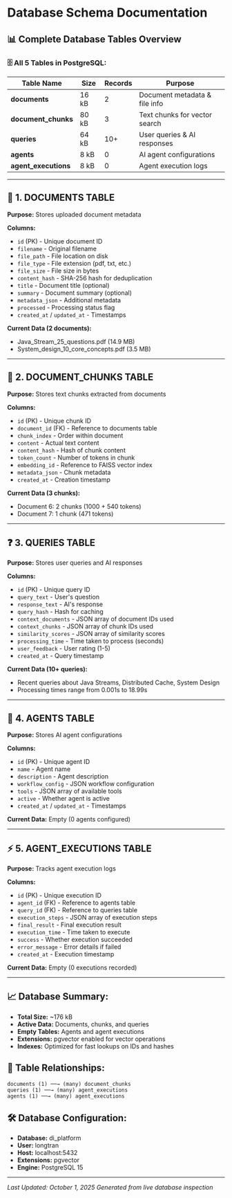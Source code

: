 # Database Schema Documentation

## 📊 Complete Database Tables Overview

### 🗄️ **All 5 Tables in PostgreSQL:**

| Table Name | Size | Records | Purpose |
|------------|------|---------|---------|
| **documents** | 16 kB | 2 | Document metadata & file info |
| **document_chunks** | 80 kB | 3 | Text chunks for vector search |
| **queries** | 64 kB | 10+ | User queries & AI responses |
| **agents** | 8 kB | 0 | AI agent configurations |
| **agent_executions** | 8 kB | 0 | Agent execution logs |

---

## 📄 **1. DOCUMENTS TABLE**
**Purpose:** Stores uploaded document metadata

**Columns:**
- `id` (PK) - Unique document ID
- `filename` - Original filename
- `file_path` - File location on disk
- `file_type` - File extension (pdf, txt, etc.)
- `file_size` - File size in bytes
- `content_hash` - SHA-256 hash for deduplication
- `title` - Document title (optional)
- `summary` - Document summary (optional)
- `metadata_json` - Additional metadata
- `processed` - Processing status flag
- `created_at` / `updated_at` - Timestamps

**Current Data (2 documents):**
- Java_Stream_25_questions.pdf (14.9 MB)
- System_design_10_core_concepts.pdf (3.5 MB)

---

## 🧩 **2. DOCUMENT_CHUNKS TABLE**
**Purpose:** Stores text chunks extracted from documents

**Columns:**
- `id` (PK) - Unique chunk ID
- `document_id` (FK) - Reference to documents table
- `chunk_index` - Order within document
- `content` - Actual text content
- `content_hash` - Hash of chunk content
- `token_count` - Number of tokens in chunk
- `embedding_id` - Reference to FAISS vector index
- `metadata_json` - Chunk metadata
- `created_at` - Creation timestamp

**Current Data (3 chunks):**
- Document 6: 2 chunks (1000 + 540 tokens)
- Document 7: 1 chunk (471 tokens)

---

## ❓ **3. QUERIES TABLE**
**Purpose:** Stores user queries and AI responses

**Columns:**
- `id` (PK) - Unique query ID
- `query_text` - User's question
- `response_text` - AI's response
- `query_hash` - Hash for caching
- `context_documents` - JSON array of document IDs used
- `context_chunks` - JSON array of chunk IDs used
- `similarity_scores` - JSON array of similarity scores
- `processing_time` - Time taken to process (seconds)
- `user_feedback` - User rating (1-5)
- `created_at` - Query timestamp

**Current Data (10+ queries):**
- Recent queries about Java Streams, Distributed Cache, System Design
- Processing times range from 0.001s to 18.99s

---

## 🤖 **4. AGENTS TABLE**
**Purpose:** Stores AI agent configurations

**Columns:**
- `id` (PK) - Unique agent ID
- `name` - Agent name
- `description` - Agent description
- `workflow_config` - JSON workflow configuration
- `tools` - JSON array of available tools
- `active` - Whether agent is active
- `created_at` / `updated_at` - Timestamps

**Current Data:** Empty (0 agents configured)

---

## ⚡ **5. AGENT_EXECUTIONS TABLE**
**Purpose:** Tracks agent execution logs

**Columns:**
- `id` (PK) - Unique execution ID
- `agent_id` (FK) - Reference to agents table
- `query_id` (FK) - Reference to queries table
- `execution_steps` - JSON array of execution steps
- `final_result` - Final execution result
- `execution_time` - Time taken to execute
- `success` - Whether execution succeeded
- `error_message` - Error details if failed
- `created_at` - Execution timestamp

**Current Data:** Empty (0 executions recorded)

---

## 📈 **Database Summary:**
- **Total Size:** ~176 kB
- **Active Data:** Documents, chunks, and queries
- **Empty Tables:** Agents and agent executions
- **Extensions:** pgvector enabled for vector operations
- **Indexes:** Optimized for fast lookups on IDs and hashes

## 🔗 **Table Relationships:**
```
documents (1) ──→ (many) document_chunks
queries (1) ──→ (many) agent_executions
agents (1) ──→ (many) agent_executions
```

## 🛠️ **Database Configuration:**
- **Database:** di_platform
- **User:** longtran
- **Host:** localhost:5432
- **Extensions:** pgvector
- **Engine:** PostgreSQL 15

---

*Last Updated: October 1, 2025*
*Generated from live database inspection*
